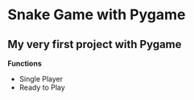 # Snake Game with Pygame

<h2>My very first project with Pygame</h2>

<b> Functions </b>
<ul>
  <li> Single Player </li>
  <li> Ready to Play </li>
</ul>

